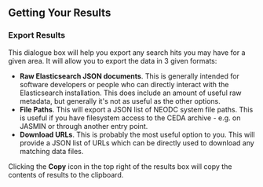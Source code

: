 ﻿Getting Your Results
--------------------

### Export Results

This dialogue box will help you export any search hits you may have for a
given area. It will allow you to export the data in 3 given formats:

* **Raw Elasticsearch JSON documents**. This is generally intended for software
  developers or people who can directly interact with the Elasticsearch
  installation. This does include an amount of useful raw metadata, but
  generally it's not as useful as the other options.
* **File Paths**. This will export a JSON list of NEODC system file paths. This is
  useful if you have filesystem access to the CEDA archive - e.g. on JASMIN
  or through another entry point.
* **Download URLs**. This is probably the most useful option to you. This will
  provide a JSON list of URLs which can be directly used to download any
  matching data files.

Clicking the **Copy** icon in the top right of the results box will copy the contents of
results to the clipboard.